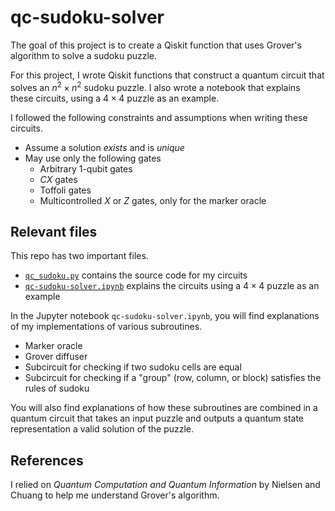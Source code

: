 # qc-sudoku-solver

The goal of this project is to create a Qiskit function that uses Grover's
algorithm to solve a sudoku puzzle.

For this project, I wrote Qiskit functions that construct a quantum circuit
that solves an $n^2 \times n^2$ sudoku puzzle.
I also wrote a notebook that explains these circuits, using a $4 \times 4$
puzzle as an example.

I followed the following constraints and assumptions when writing these
circuits.

- Assume a solution *exists* and is *unique*
- May use only the following gates
  - Arbitrary 1-qubit gates
  - $CX$ gates
  - Toffoli gates
  - Multicontrolled $X$ or $Z$ gates, only for the marker oracle

## Relevant files

This repo has two important files.

- [`qc_sudoku.py`](https://github.com/adn1995/qc-sudoku-solver/blob/main/qc_sudoku.py) contains the source code for my circuits
- [`qc-sudoku-solver.ipynb`](https://github.com/adn1995/qc-sudoku-solver/blob/main/qc-sudoku-solver.ipynb) explains the circuits using a $4 \times 4$ puzzle as an example

In the Jupyter notebook `qc-sudoku-solver.ipynb`, you will find explanations of
my implementations of various subroutines.

- Marker oracle
- Grover diffuser
- Subcircuit for checking if two sudoku cells are equal
- Subcircuit for checking if a "group" (row, column, or block) satisfies the rules of sudoku

You will also find explanations of how these subroutines are combined in a
quantum circuit that takes an input puzzle and outputs a quantum state
representation a valid solution of the puzzle.

## References

I relied on *Quantum Computation and Quantum Information* by Nielsen and Chuang
to help me understand Grover's algorithm.

